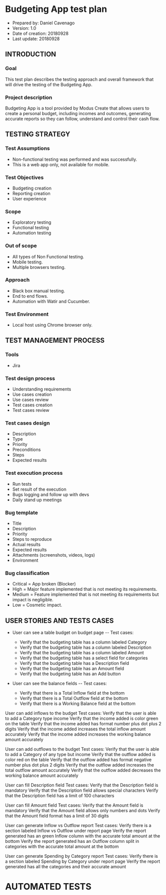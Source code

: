 # Budgeting App test plan

- Prepared by: Daniel Cavenago
- Version: 1.0
- Date of creation: 20180928
- Last update: 20180928

## INTRODUCTION
### Goal
   This test plan describes the testing approach and overall framework that will drive the testing of the Budgeting App.
### Project description
   Budgeting App is a tool provided by Modus Create that allows users to create a personal budget, including incomes and outcomes, generating accurate reports so they can follow, understand and control their cash flow.

## TESTING STRATEGY
### Test Assumptions
   - Non-functional testing was performed and was successfully.
   - This is a web app only, not available for mobile.

### Test Objectives
   - Budgeting creation
   - Reporting creation
   - User experience

### Scope
   - Exploratory testing
   - Functional testing
   - Automation testing

### Out of scope
   - All types of Non Functional testing.
   - Mobile testing.
   - Multiple browsers testing.

### Approach
   - Black box manual testing.
   - End to end flows.
   - Automation with Watir and Cucumber.

### Test Environment
   - Local host using Chrome browser only.

## TEST MANAGEMENT PROCESS
### Tools
   - Jira
### Test design process
   - Understanding requirements
   - Use cases creation
   - Use cases review
   - Test cases creation
   - Test cases review

### Test cases design
   - Description
   - Type
   - Priority
   - Preconditions
   - Steps
   - Expected results

### Test execution process
   - Run tests
   - Set result of the execution
   - Bugs logging and follow up with devs
   - Daily stand up meetings

### Bug template
   - Title
   - Description
   - Priority
   - Steps to reproduce
   - Actual results
   - Expected results
   - Attachments (screenshots, videos, logs)
   - Environment

### Bug classification
   - Critical = App broken (Blocker)
   - High = Major feature implemented that is not meeting its requirements.
   - Medium = Feature implemented that is not meeting its requirements but impact is negligible.
   - Low = Cosmetic impact.

## USER STORIES AND TESTS CASES
   - User can see a table budget on budget page
   -- Test cases:
     - Verify that the budgeting table has a column labeled Category
     - Verify that the budgeting table has a column labeled Description
     - Verify that the budgeting table has a column labeled Amount
     - Verify that the budgeting table has a select field for categories
     - Verify that the budgeting table has a Description field
     - Verify that the budgeting table has an Amount field
     - Verify that the budgeting table has an Add button

  - User can see the balance fields
  -- Test cases:
     - Verify that there is a Total Inflow field at the bottom
     - Verify that there is a Total Outflow field at the bottom
     - Verify that there is a Working Balance field at the bottom

  User can add inflows to the budget
  Test cases:
     Verify that the user is able to add a Category type income
     Verify that the income added is color green on the table
     Verify that the income added has format number plus dot plus 2 digits
     Verify that the income added increases the total inflow amount accurately
     Verify that the income added increases the working balance amount accurately

  User can add outflows to the budget
  Test cases:
     Verify that the user is able to add a Category of any type but income
     Verify that the outflow added is color red on the table
     Verify that the outflow added has format negative number plus dot plus 2 digits
     Verify that the outflow added increases the total outflow amount accurately
     Verify that the outflow added decreases the working balance amount accurately

  User can fill Description field
  Test cases:
     Verify that the Description field is mandatory
     Verify that the Description field allows special characters
     Verify that the Description field has a limit of 100 characters

  User can fill Amount field
  Test cases:
     Verify that the Amount field is mandatory
     Verify that the Amount field allows only numbers and dots
     Verify that the Amount field format has a limit of 30 digits

  User can generate Inflow vs Outflow report
  Test cases:
      Verify there is a section labeled Inflow vs Outflow under report page
      Verify the report generated has an green Inflow column with the accurate total amount at the bottom
      Verify the report generated has an Outflow column split in categories with the accurate total amount at the bottom

  User can generate Spending by Category report
  Test cases:
      Verify there is a section labeled Spending by Category under report page
      Verify the report generated has all the categories and their accurate amount

# AUTOMATED TESTS
